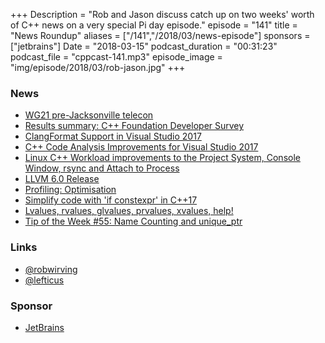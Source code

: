 +++
Description = "Rob and Jason discuss catch up on two weeks' worth of C++ news on a very special Pi day episode."
episode = "141"
title = "News Roundup"
aliases = ["/141","/2018/03/news-episode"]
sponsors = ["jetbrains"]
Date = "2018-03-15"
podcast_duration = "00:31:23"
podcast_file = "cppcast-141.mp3"
episode_image = "img/episode/2018/03/rob-jason.jpg"
+++

### News ###

 - [WG21 pre-Jacksonville telecon](https://isocpp.org/files/papers/n4730.pdf)
 - [Results summary: C++ Foundation Developer Survey](https://isocpp.org/blog/2018/03/results-summary-cpp-foundation-developer-survey-lite-2018-02)
 - [ClangFormat Support in Visual Studio 2017](https://blogs.msdn.microsoft.com/vcblog/2018/03/13/clangformat-support-in-visual-studio-2017-15-7-preview-1/)
 - [C++ Code Analysis Improvements for Visual Studio 2017](https://blogs.msdn.microsoft.com/vcblog/2018/03/13/c-code-analysis-improvements-for-visual-studio-2017-15-7-preview-1/7)
 - [Linux C++ Workload improvements to the Project System, Console Window, rsync and Attach to Process](https://blogs.msdn.microsoft.com/vcblog/2018/03/13/linux-c-workload-improvements-to-the-project-system-linux-console-window-rsync-and-attach-to-process/)
 - [LLVM 6.0 Release](https://lists.llvm.org/pipermail/llvm-announce/2018-March/000077.html)
 - [Profiling: Optimisation](https://engineering.riotgames.com/news/profiling-optimisation)
 - [Simplify code with 'if constexpr' in C++17](http://www.bfilipek.com/2018/03/ifconstexpr.html)
 - [Lvalues, rvalues, glvalues, prvalues, xvalues, help!](https://blog.knatten.org/2018/03/09/lvalues-rvalues-glvalues-prvalues-xvalues-help/)
 - [Tip of the Week #55: Name Counting and unique_ptr](https://abseil.io/tips/55)
 
### Links ###

 - [@robwirving](https://twitter.com/robwirving)
 - [@lefticus](https://twitter.com/lefticus)

### Sponsor ###

- [JetBrains](https://www.jetbrains.com/cpp/?utm_source=cppcast&utm_medium=podcast&utm_content=cppcast-podcast&utm_campaign=cpp)
